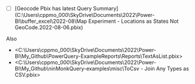 - [ ] [Geocode Pbix has latest Query Summary](C:\Users\cppmo_000\SkyDrive\Documents\2022\Power-BI\buffer_excel\2022-08\Map Experiment - Locations as States Not GeoCode.2022-08-06.pbix)

Also

- <C:\Users\cppmo_000\SkyDrive\Documents\2022\Power-BI\My_Github\PowerQuery-ExampleReports\Reports\TextAsList.pbix>
- <C:\Users\cppmo_000\SkyDrive\Documents\2022\Power-BI\My_Github\ninMonkQuery-examples\misc\ToCsv - Join Any Types as CSV.pbix>